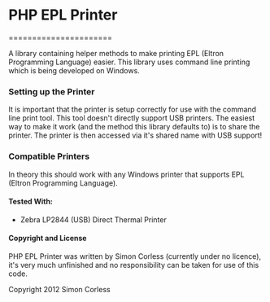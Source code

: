 # PHP EPL Printer
======================

A library containing helper methods to make printing EPL (Eltron Programming Language) easier. This library uses command line printing which is being developed on Windows.

### Setting up the Printer
It is important that the printer is setup correctly for use with the command line print tool. This tool doesn't directly support USB printers. The easiest way to make it work (and the method this library defaults to) is to share the printer. The printer is then accessed via it's shared name with USB support!

### Compatible Printers

In theory this should work with any Windows printer that supports EPL (Eltron Programming Language).

#### Tested With:

* Zebra LP2844 (USB) Direct Thermal Printer

#### Copyright and License

PHP EPL Printer was written by Simon Corless (currently under no licence), it's very much unfinished and no responsibility can be taken for use of this code.

Copyright 2012 Simon Corless
